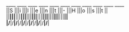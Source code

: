  ____ ____ ____ ____ ____ ____ ____ ____ ____ ____ ____  <br />
||S |||i |||l |||e |||n |||t |||- |||H |||o |||s |||t || <br />
||__|||__|||__|||__|||__|||__|||__|||__|||__|||__|||__|| <br />
|/__\|/__\|/__\|/__\|/__\|/__\|/__\|/__\|/__\|/__\|/__\| <br />
